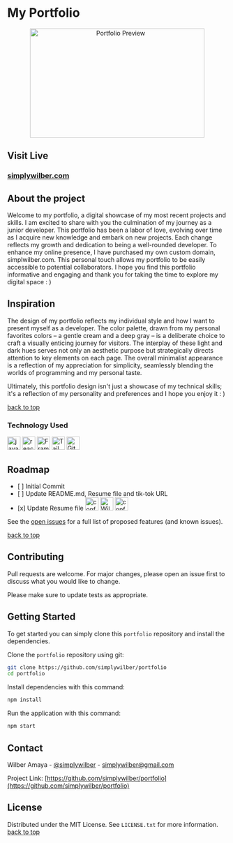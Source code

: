 # My Portfolio

<a name="readme-top"></a>

<p style="text-align: center;">
<Image src="https://media.giphy.com/media/v1.Y2lkPTc5MGI3NjExZ2s1emsyY2I0a3V6dGdwa2h2MGZ5MmdhcDFwZmowcDNybXVoNHo0dyZlcD12MV9pbnRlcm5hbF9naWZfYnlfaWQmY3Q9Zw/nKqJTSbYeQxvemPI51/giphy.gif" width="400" height="250" alt="Portfolio Preview"/>

## Visit Live

<a href="https://www.simplywilber.com"><h3>simplywilber.com</h3></a>

 ## About the project

</p>
Welcome to my portfolio, a digital showcase of my most recent projects and skills. I am excited to share with you the culmination of my journey as a junior developer. This portfolio has been a labor of love, evolving over time as I acquire new knowledge and embark on new projects. Each change reflects my growth and dedication to being a well-rounded developer. To enhance my online presence, I have purchased my own custom domain, simplwilber.com. This personal touch allows my portfolio to be easily accessible to potential collaborators. I hope you find this portfolio informative and engaging and thank you for taking the time to explore my digital space : &rpar;

## Inspiration 


The design of my portfolio reflects my individual style and how I want to present myself as a developer. The color palette, drawn from my personal favorites colors – a gentle cream and a deep gray – is a deliberate choice to craft a visually enticing journey for visitors. The interplay of these light and dark hues serves not only an aesthetic purpose but strategically directs attention to key elements on each page. The overall minimalist appearance is a reflection of my appreciation for simplicity, seamlessly blending the worlds of programming and my personal taste. 

Ultimately, this portfolio design isn't just a showcase of my technical skills; it's a reflection of my personality and preferences and I hope you enjoy it : &#41;

<a href="#readme-top">back to top</a>

### Technology Used

<div>
<Image src="https://user-images.githubusercontent.com/25181517/117447155-6a868a00-af3d-11eb-9cfe-245df15c9f3f.png" width="30px" height="30px" alt="javascript logo"/> 
<Image src="https://user-images.githubusercontent.com/25181517/183897015-94a058a6-b86e-4e42-a37f-bf92061753e5.png" width="30px" height="30px" alt="react logo"/>
<Image src="https://media.giphy.com/media/v1.Y2lkPTc5MGI3NjExcGxvdm9paWMzOTlsOG01bnRhcnE0MjRiM3Z5c29yY2syZTU1bWRsciZlcD12MV9pbnRlcm5hbF9naWZfYnlfaWQmY3Q9cw/v1H8vbLlWAjSUAEkG5/giphy.gif" width="30px" height="30px" alt="Framer motion logo"/>
<Image src="https://user-images.githubusercontent.com/25181517/202896760-337261ed-ee92-4979-84c4-d4b829c7355d.png" width="30px" height="30px" alt="TailwindCSS logo"/>
<Image src="https://user-images.githubusercontent.com/25181517/192108372-f71d70ac-7ae6-4c0d-8395-51d8870c2ef0.png" width="30px" height="30px" alt="Git logo"/>
</div>

## Roadmap
<div>
<ul>
    <li>
        [ ] Initial Commit
    </li>
    <li>
        [ ] Update README.md, Resume file and tik-tok URL
    </li>
    <li>
        [x] Update Resume file
        <Image src="https://media.giphy.com/media/yWI8ycaXuknOpxomyZ/giphy.gif" width="30px" height="30px" alt="confetti"/>
        <Image src="https://media.giphy.com/media/7Q7fYv7rIVQ7rvXpgB/giphy.gif" width="30px" height="30px" alt="Wilber Celebrating"/>
        <Image src="https://media.giphy.com/media/yWI8ycaXuknOpxomyZ/giphy.gif" width="30px" height="30px" alt="confetti"/>
    </li>
</ul>
</div>

See the [open issues](https://github.com/simplywilber/portfolio/issues) for a full list of proposed features (and known issues).

<a href="#readme-top">back to top</a>

## Contributing

Pull requests are welcome. For major changes, please open an issue first
to discuss what you would like to change.

Please make sure to update tests as appropriate.

## Getting Started

To get started you can simply clone this `portfolio` repository and install the dependencies.

Clone the `portfolio` repository using git:

```bash
git clone https://github.com/simplywilber/portfolio
cd portfolio
```

Install dependencies with this command:

```bash
npm install
```

Run the application with this command:

```bash
npm start
```

## Contact

Wilber Amaya - [@simplywilber](https://instagram.com/simplywilber) - simplywilber@gmail.com

Project Link: [https://github.com/simplywilber/portfolio](https://github.com/simplywilber/portfolio)

## License

Distributed under the MIT License. See `LICENSE.txt` for more information. 
<a href="#readme-top">back to top</a>

